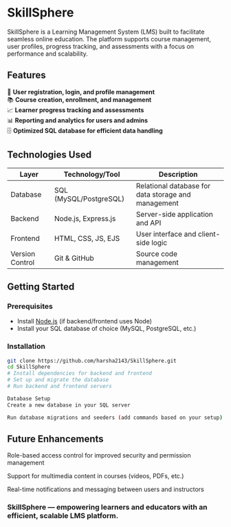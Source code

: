 # SkillSphere

SkillSphere is a Learning Management System (LMS) built to facilitate seamless online education. The platform supports course management, user profiles, progress tracking, and assessments with a focus on performance and scalability.

## Features

   👤 **User registration, login, and profile management**  
  📚 **Course creation, enrollment, and management**  
  📈 **Learner progress tracking and assessments**  
  📊 **Reporting and analytics for users and admins**  
  🗄️ **Optimized SQL database for efficient data handling**  
 

## Technologies Used

| Layer        | Technology/Tool      | Description                          |
|--------------|---------------------|------------------------------------|
| Database     | SQL (MySQL/PostgreSQL) | Relational database for data storage and management |
| Backend      | Node.js, Express.js | Server-side application and API    |
| Frontend     | HTML, CSS, JS, EJS | User interface and client-side logic |
| Version Control | Git & GitHub         | Source code management             |
 

## Getting Started

### Prerequisites

- Install [Node.js](https://nodejs.org/) (if backend/frontend uses Node)  
- Install your SQL database of choice (MySQL, PostgreSQL, etc.)

### Installation

```bash
git clone https://github.com/harsha2143/SkillSphere.git
cd SkillSphere
# Install dependencies for backend and frontend
# Set up and migrate the database
# Run backend and frontend servers

Database Setup
Create a new database in your SQL server

Run database migrations and seeders (add commands based on your setup)
```
## Future Enhancements
Role-based access control for improved security and permission management

Support for multimedia content in courses (videos, PDFs, etc.)

Real-time notifications and messaging between users and instructors


### SkillSphere — empowering learners and educators with an efficient, scalable LMS platform.
